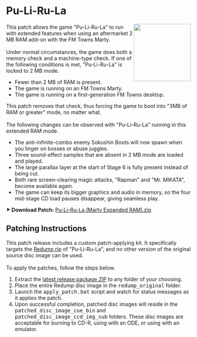 <h1>Pu-Li-Ru-La</h1>

<img align="right" width="156" src="https://github.com/DerekPascarella/Pu-Li-Ru-La-Expanded-RAM-Patch-FM-Towns-Marty/blob/main/cover.jpg?raw=true">This patch allows the game "Pu-Li-Ru-La" to run with extended features when using an aftermarket 2 MB RAM add-on with the FM Towns Marty.
<br><br>
Under normal circumstances, the game does both a memory check and a machine-type check. If one of the following conditions is met, "Pu-Li-Ru-La" is locked to 2 MB mode.

<ul>
  <li>Fewer than 2 MB of RAM is present.</li>
  <li>The game is running on an FM Towns Marty.</li>
  <li>The game is running on a first-generation FM Towns desktop.</li>
</ul>

This patch removes that check, thus forcing the game to boot into "3MB of RAM or greater" mode, no matter what.
<br><br>
The following changes can be observed with "Pu-Li-Ru-La" running in this extended RAM mode.

<ul>
  <li>The anti-infinite-combo enemy Sokushin Boots will now spawn when you linger on bosses or abuse juggles.</li>
  <li>Three sound-effect samples that are absent in 2 MB mode are loaded and played.</li>
  <li>The large parallax layer at the start of Stage 6 is fully present instead of being cut.</li>
  <li>Both rare screen-clearing magic attacks, "Rapman" and "Mr. MIKATA", become available again.</li>
  <li>The game can keep its bigger graphics and audio in memory, so the four mid-stage CD load pauses disappear, giving seamless play.</li>
</ul>

<b>⯈ Download Patch:</b> <a href="https://github.com/DerekPascarella/Pu-Li-Ru-La-Expanded-RAM-Patch-FM-Towns-Marty/raw/refs/heads/main/Pu-Li-Ru-La%20(Marty%20Expanded%20RAM).zip">Pu-Li-Ru-La (Marty Expanded RAM).zip</a>

<h2>Patching Instructions</h2>

This patch release includes a custom patch-applying kit. It specifically targets the <a href="http://redump.org/disc/16685/">Redump rip</a> of "Pu-Li-Ru-La", and no other version of the original source disc image can be used.
<br><br>
To apply the patches, follow the steps below.
<br>
<ol type="1">
  <li>Extract the <a href="https://github.com/DerekPascarella/Pu-Li-Ru-La-Expanded-RAM-Patch-FM-Towns-Marty/raw/refs/heads/main/Pu-Li-Ru-La%20(Marty%20Expanded%20RAM).zip">latest release package ZIP</a> to any folder of your choosing. </li>
  <li>Place the entire Redump disc image in the <tt>redump_original</tt> folder. </li>
  <li>Launch the <tt>apply_patch.bat</tt> script and watch for status messages as it applies the patch. </li>
  <li>Upon successful completion, patched disc images will reside in the <tt>patched_disc_image_cue_bin</tt> and <tt>patched_disc_image_ccd_img_sub</tt> folders. These disc images are acceptable for burning to CD-R, using with an ODE, or using with an emulator. </li>
</ol>

